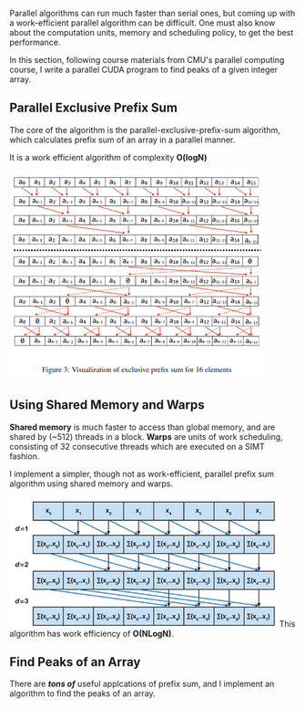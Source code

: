 Parallel algorithms can run much faster than serial ones, but coming up with a work-efficient parallel algorithm can be difficult. One must also know about the computation units, memory and scheduling policy, to get the best performance.

In this section, following course materials from CMU's parallel computing course, I  write a parallel CUDA program to find peaks of a given integer array.

## Parallel Exclusive Prefix Sum
The core of the algorithm is the parallel-exclusive-prefix-sum algorithm, which calculates prefix sum of an array in a parallel manner. 

It is a work efficient algorithm of complexity **O(logN)**

![Alt text](github_images/algo.png)


## Using Shared Memory and Warps
**Shared memory** is much faster to access than global memory, and are shared by (~512) threads in a block. **Warps** are units of work scheduling, consisting of 32 consecutive threads which are executed on a SIMT fashion.

I implement a simpler, though not as work-efficient, parallel prefix sum algorithm using shared memory and warps.

![Alt text](github_images/naive_scan.png)
This algorithm has work efficiency of **O(NLogN)**. 

## Find Peaks of an Array
There are ***tons of*** useful applcations of prefix sum, and I implement an algorithm to find the peaks of an array.






